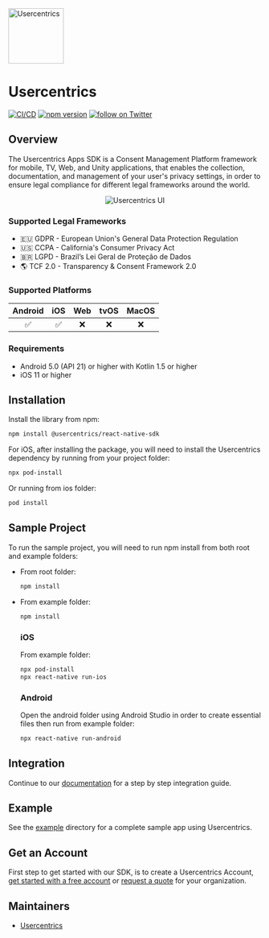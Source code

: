 <img src="https://i.ibb.co/Pr2KmHg/uc-logo.png" height="110" alt="Usercentrics" />

# Usercentrics
[![CI/CD](https://github.com/Usercentrics/react-native-sdk/actions/workflows/ci.yml/badge.svg?branch=master)](https://github.com/Usercentrics/react-native-sdk/actions/workflows/ci.yml) [![npm version](https://img.shields.io/npm/v/@usercentrics/react-native-sdk)](https://www.npmjs.com/package/@usercentrics/react-native-sdk) <a href="https://twitter.com/intent/follow?screen_name=usercentrics">
    <img src="https://img.shields.io/twitter/follow/usercentrics?style=social&logo=twitter"
            alt="follow on Twitter">
</a>

## Overview

The Usercentrics Apps SDK is a Consent Management Platform framework for mobile, TV, Web, and Unity applications, that enables the collection, documentation, and management of your user's privacy settings, in order to ensure legal compliance for different legal frameworks around the world.

<p align="center">
<img src="https://docs.usercentrics.com/cmp_in_app_sdk/latest/assets/media/predefinedUI.png" alt="Usercentrics UI" />
</p>

### Supported Legal Frameworks

* 🇪🇺 GDPR - European Union's General Data Protection Regulation
* 🇺🇸 CCPA - California's Consumer Privacy Act
* 🇧🇷 LGPD - Brazil’s Lei Geral de Proteção de Dados
* 🌎 TCF 2.0 - Transparency & Consent Framework 2.0

### Supported Platforms

| Android | iOS |  Web  | tvOS | MacOS |
|:-------:|:---:|:-----:|:----:|:-----:|
|    ✅   |  ✅  |   ❌   |  ❌  |  ❌  |

### Requirements
* Android 5.0 (API 21) or higher with Kotlin 1.5 or higher
* iOS 11 or higher

## Installation

Install the library from npm:

```sh
npm install @usercentrics/react-native-sdk
```

For iOS, after installing the package, you will need to install the Usercentrics dependency by running from your project folder:
```sh
npx pod-install
```
Or running from ios folder:
```sh
pod install
```

## Sample Project

To run the sample project, you will need to run npm install from both root and example folders:

* From root folder:
    ```sh
    npm install
    ``` 
* From example folder:
    ```sh
    npm install
    ``` 

    ### iOS

    From example folder: 
    ```sh
    npx pod-install
    npx react-native run-ios
    ``` 

    ### Android

    Open the android folder using Android Studio in order to create essential files then run from example folder:
    ```sh
    npx react-native run-android
    ``` 


## Integration

Continue to our [documentation](https://docs.usercentrics.com/cmp_in_app_sdk/) for a step by step integration guide.

## Example

See the [example](https://github.com/Usercentrics/react-native/tree/master/example) directory for a complete sample app using Usercentrics.

## Get an Account
First step to get started with our SDK, is to create a Usercentrics Account, [get started with a free account](https://usercentrics.com/pricing/#mobile) or [request a quote](https://usercentrics.com/in-app-sdk/#in-app-demo) for your organization.

## Maintainers
- [Usercentrics](https://github.com/Usercentrics)